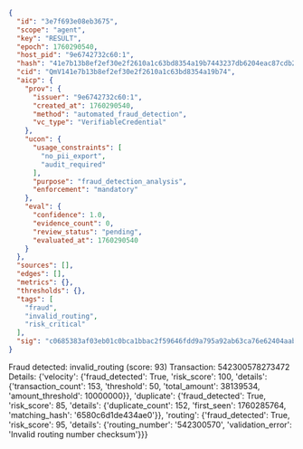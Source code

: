 ```json
{
  "id": "3e7f693e08eb3675",
  "scope": "agent",
  "key": "RESULT",
  "epoch": 1760290540,
  "host_pid": "9e6742732c60:1",
  "hash": "41e7b13b8ef2ef30e2f2610a1c63bd8354a19b7443237db6204eac87cdb22bbe",
  "cid": "QmV141e7b13b8ef2ef30e2f2610a1c63bd8354a19b74",
  "aicp": {
    "prov": {
      "issuer": "9e6742732c60:1",
      "created_at": 1760290540,
      "method": "automated_fraud_detection",
      "vc_type": "VerifiableCredential"
    },
    "ucon": {
      "usage_constraints": [
        "no_pii_export",
        "audit_required"
      ],
      "purpose": "fraud_detection_analysis",
      "enforcement": "mandatory"
    },
    "eval": {
      "confidence": 1.0,
      "evidence_count": 0,
      "review_status": "pending",
      "evaluated_at": 1760290540
    }
  },
  "sources": [],
  "edges": [],
  "metrics": {},
  "thresholds": {},
  "tags": [
    "fraud",
    "invalid_routing",
    "risk_critical"
  ],
  "sig": "c0685383af03eb01c0bca1bbac2f59646fdd9a795a92ab63ca76e62404aab96f"
}
```

Fraud detected: invalid_routing (score: 93)
Transaction: 542300578273472
Details: {'velocity': {'fraud_detected': True, 'risk_score': 100, 'details': {'transaction_count': 153, 'threshold': 50, 'total_amount': 38139534, 'amount_threshold': 10000000}}, 'duplicate': {'fraud_detected': True, 'risk_score': 85, 'details': {'duplicate_count': 152, 'first_seen': 1760285764, 'matching_hash': '6580c6d1de434ae0'}}, 'routing': {'fraud_detected': True, 'risk_score': 95, 'details': {'routing_number': '542300570', 'validation_error': 'Invalid routing number checksum'}}}